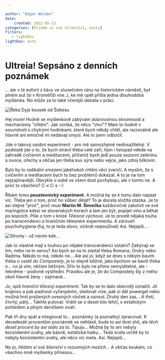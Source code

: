 ```yaml
---

author: "Edgar Walden"
date: 
    created: 2022-05-23
categories: [hlídám si své šílenství, cesty]
filters:
   - lightbox
lightbox: auto
---
```


# Ultreia! Sepsáno z denních poznámek

... ale v té euforii z kávy ve slunečném ránu na historickém náměstí, byť plném aut (si v Kroměříži voe..), ke mě opět přišla jedna dlouhodobá myšlenka. No může za to také včerejší debata v práci. <!-- more -->

![Řeka Dyje kousek od Šobesu](/img/dyje_web.jpg)

Hej more! Hodně se myšlenkově zabývám dobrovolnou skromností a mechanismy "chtění". Jak vzniká, že něco "chci"? Mám to hodně v souvislosti s chytrými hodinkami, které bych někdy chtěl, ale racionálně ale hlavně ani emočně mi nedávají smysl. Ale to jsem odbočil. 

Jde o takový osobní experiment - pro mě samozřejmě nedosažitelný. V podstatě jde o to, že bych strávil třeba celé září, říjen i listopad někde na zahradě cvičením a meditacemi, přičemž bych jedl pouze sezonní zeleninu a ovoce, ořechy a občas jen třeba kus sýra nebo vejce, jako zdroj bílkovin. 

Bylo by to radikální omezení jakéhokoli chtění věcí zvenčí. A myslím, že s cvičením a meditacemi bych to bez problémů dokázal. A to je na tom nejzajímavější. Obvykle o sobě ve všem dost pochybuju, ale v tomto ne. A proč to všechno? C-x
C-s :-)

Říkám tomu **poustevnický experiment**. A možná by se k tomu dalo napsat víc. Třeba jen o tom, proč ho vůbec dělat? To je docela složitá otázka. Je to asi  stejné "proč", proč musí **Martin M. Šimečka** každoročně zakotvit ve své maringotce kdesi ve slovenských horách a tam jen *být*, popíjet víno a běhat po kopcích. Píše o tom v knize *Tělesná výchova*. Je to prostě nějaká touha po transcendenci a hraničním tělesném experimentu. A zároveň psychohygiena (fuj, to je teda slovo, víckrát nepoužívat) Asi. Nejspíš...

![Stromy - už nevím kde...](/img/stromy.jpg)

Jak to vlastně mají s touhou po nějaké transcendenci ostatní? Zabývají se tím, nebo na to serou? Asi bych se na to zeptal třeba Romana, Ondry nebo Radima. Někdo to má, někdo ne... Ale asi jo, když se dnes s někým bavím třeba o *cestě do Compostely*, je to stejně běžné, jako bychom se bavili třeba o... co já vím, něčem běžným. Dřív to bylo ne přímo nemyslitelné, ale - řekněme - podivně výstřední. Pravdou ale je, že do Compostely šly z mého okolí hlavně ženy - zajímavé...

Jo, spíš *hraniční tělesný experiment*. Tak by se to dalo obecněji označit. Jít krajinou a pak padnout vyčerpáním, sledovat vize, pak si dát powergel nebo možná hrst pražených ovesných vloček a usnout. Druhý den zas... A třetí, čtvrtý, pátý... Takhle putovat. Vrátit se o deset kilo lehčí, s extatickým pohledem a plným deníčkem úvah. 

Pak tři dny spát a integrovat to... poznámky (a poznatky) zpracovat. K devadesáti procentům poznámek se nehlásit, bude to asi dost shit,  ale *těch deset procent by asi stálo za to*. Tipuju... Možná by to ani nebyly konzistentní úvahy, ale básně, extatická haiku... Teda zcela určitě by to nebyly konzistentní úvahy, ale něco víc meta. Asi. Nejspíš...

No jo, *hlídám si své šílenství v rozumných mezích...* A občas koukám, co všechno mně myšlenky přinesou...
